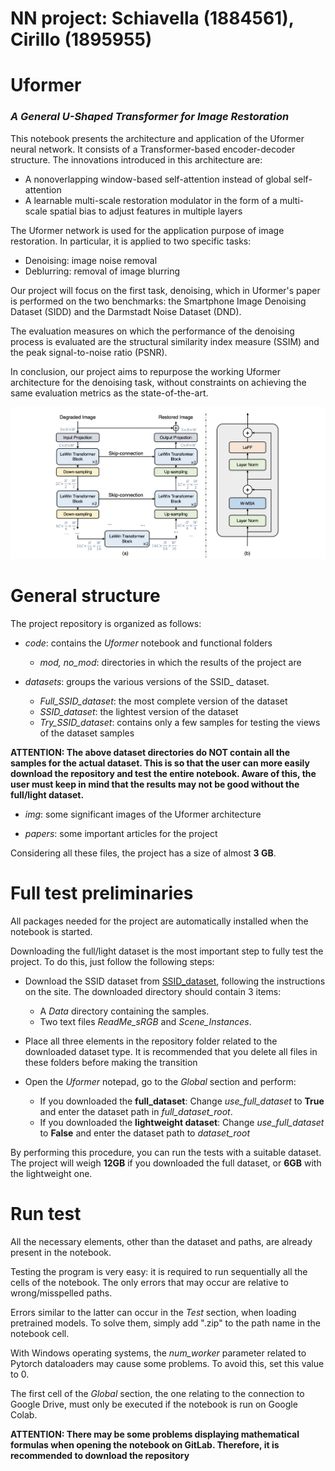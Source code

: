 # NN project: Schiavella (1884561), Cirillo (1895955)

# Uformer
### _A General U-Shaped Transformer for Image Restoration_


This notebook presents the architecture and application of the Uformer neural network. It consists of a Transformer-based encoder-decoder structure. The innovations introduced in this architecture are:

- A nonoverlapping window-based self-attention instead of global self-attention
- A learnable multi-scale restoration modulator in the form of a multi-scale spatial bias to adjust features in multiple layers
 

The Uformer network is used for the application purpose of image restoration. In particular, it is applied to two specific tasks:

- Denoising: image noise removal
- Deblurring: removal of image blurring

Our project will focus on the first task, denoising, which in Uformer's paper is performed on the two benchmarks: the Smartphone Image Denoising Dataset (SIDD) and the Darmstadt Noise Dataset (DND).

The evaluation measures on which the performance of the denoising process is evaluated are the structural similarity index measure (SSIM) and the peak signal-to-noise ratio (PSNR).

In conclusion, our project aims to repurpose the working Uformer architecture for the denoising task, without constraints on achieving the same evaluation metrics as the state-of-the-art.

![Uformer Architecture](./img/architecture.png "Uformer Architecture")

# General structure

The project repository is organized as follows:
- _code_: contains the _Uformer_ notebook and functional folders
	- _mod, no_mod_: directories in which the results of the project are

- _datasets_: groups the various versions of the SSID_ dataset.
    - _Full_SSID_dataset_: the most complete version of the dataset
    - _SSID_dataset_: the lightest version of the dataset
    - _Try_SSID_dataset_: contains only a few samples for testing the views of the dataset samples

**ATTENTION: The above dataset directories do NOT contain all the samples for the actual dataset. This is so that the user can more easily download the repository and test the entire notebook. Aware of this, the user must keep in mind that the results may not be good without the full/light dataset.**

- _img_: some significant images of the Uformer architecture

- _papers_: some important articles for the project

Considering all these files, the project has a size of almost **3 GB**.

# Full test preliminaries

All packages needed for the project are automatically installed when the notebook is started.

Downloading the full/light dataset is the most important step to fully test the project. To do this, just follow the following steps:

- Download the SSID dataset from [SSID_dataset](https://www.eecs.yorku.ca/~kamel/sidd/), following the instructions on the site. The downloaded directory should contain 3 items:
     - A _Data_ directory containing the samples.
     - Two text files _ReadMe_sRGB_ and _Scene_Instances_.

- Place all three elements in the repository folder related to the downloaded dataset type. It is recommended that you delete all files in these folders before making the transition

- Open the _Uformer_ notepad, go to the _Global_ section and perform:
    - If you downloaded the **full_dataset**: Change _use_full_dataset_ to **True** and enter the dataset path in _full_dataset_root_. 
    - If you downloaded the **lightweight dataset**: Change _use_full_dataset_ to **False** and enter the dataset path to _dataset_root_ 

By performing this procedure, you can run the tests with a suitable dataset. The project will weigh **12GB** if you downloaded the full dataset, or **6GB** with the lightweight one.

# Run test

All the necessary elements, other than the dataset and paths, are already present in the notebook.

Testing the program is very easy: it is required to run sequentially all the cells of the notebook. 
The only errors that may occur are relative to wrong/misspelled paths.

Errors similar to the latter can occur in the _Test_ section, when loading pretrained models. To solve them, simply add ".zip" to the path name in the notebook cell.

With Windows operating systems, the _num_worker_ parameter related to Pytorch dataloaders may cause some problems. To avoid this, set this value to 0.

The first cell of the _Global_ section, the one relating to the connection to Google Drive, must only be executed if the notebook is run on Google Colab.
 
**ATTENTION: There may be some problems displaying mathematical formulas when opening the notebook on GitLab. Therefore, it is recommended to download the repository**
